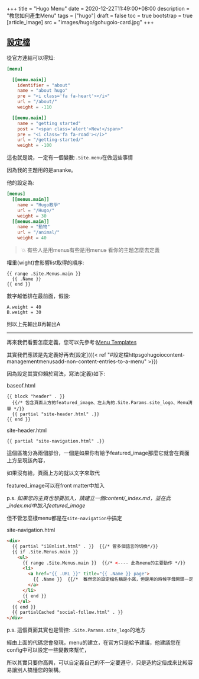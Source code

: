 +++
title = "Hugo Menu"
date = 2020-12-22T11:49:00+08:00
description = "教您如何產生Menu"
tags = ["hugo"]
draft = false
toc = true
bootstrap = true
[article_image]
    src = "images/hugo/gohugoio-card.jpg"
+++

## [設定檔](https://gohugo.io/content-management/menus/#add-non-content-entries-to-a-menu)

從官方連結可以得知:

```toml
[menu]

  [[menu.main]]
    identifier = "about"
    name = "about hugo"
    pre = "<i class='fa fa-heart'></i>"
    url = "/about/"
    weight = -110

  [[menu.main]]
    name = "getting started"
    post = "<span class='alert'>New!</span>"
    pre = "<i class='fa fa-road'></i>"
    url = "/getting-started/"
    weight = -100
```

這也就是說，一定有一個變數:``.Site.menu``在做這些事情

因為我的主題用的是ananke。

他的設定為:

```toml
[menus]
  [[menus.main]]
    name = "Hugo教學"
    url = "/Hugo/"
    weight = 30
  [[menus.main]]
    name = "動物"
    url = "/animal/"
    weight = 40
```

> :collision: 有些人是用menus有些是用menu~~s~~ 看你的主題怎麼去定義

權重(wight)會影響list取得的順序:

    {{ range .Site.Menus.main }}
      {{ .Name }}
    {{ end }}

數字越低排在最前面，假設:

    A.weight = 40
    B.weight = 30

則以上先輸出B再輸出A

----

再來我們看要怎麼定義，您可以先參考:[Menu Templates](https://gohugo.io/templates/menu-templates/)

其實我們應該是先定義好再去[設定]({{< ref "#設定檔httpsgohugoiocontent-managementmenusadd-non-content-entries-to-a-menu" >}})

因為設定其實仰賴於寫法，寫法(定義)如下:

baseof.html

    {{ block "header" . }}
      {{/* 包含頁面上方的featured_image、左上角的.Site.Params.site_logo、Menu清單 */}}
      {{ partial "site-header.html" .}}
    {{ end }}

site-header.html

    {{ partial "site-navigation.html" .}}

這個區塊分為兩個部份，一個是如果你有給予featured_image那麼它就會在頁面上方呈現該內容，

如果沒有給，頁面上方的就以文字來取代

featured_image可以在front matter中加入

p.s. *如果您的主頁也想要加入，請建立一個content/_index.md，並在此_index.md中加入featured_image*

但不管怎麼樣menu都是在``site-navigation``中搞定


site-navigation.html

```html
<div>
  {{ partial "i18nlist.html" . }}  {{/* 管多個語言的切換*/}}
  {{ if .Site.Menus.main }}
    <ul>
      {{ range .Site.Menus.main }}  {{/* <---- 此為menu的主要動作 */}}
      <li>
        <a href="{{ .URL }}" title="{{ .Name }} page">
          {{ .Name }}  {{/*  雖然您的設定檔名稱是小寫，但是用的時候字母開頭一定是大寫 */}}
        </a>
      </li>
      {{ end }}
    </ul>
  {{ end }}
  {{ partialCached "social-follow.html" . }}
</div>
```

p.s. 這個頁面其實也是管控: ``.Site.Params.site_logo``的地方

經由上面的代碼您會發現，menu的建立，在官方只是給予建議，他建議您在config中可以設定一些變數來幫忙，

所以其實只要你高興，可以自定義自己的不一定要遵守，只是造約定俗成來比較容易讓別人搞懂您的架構。

